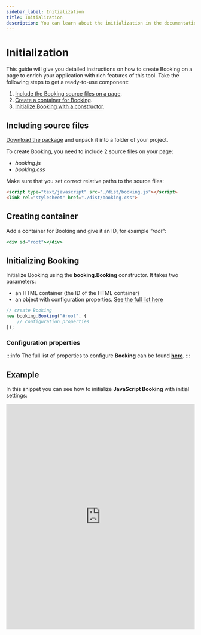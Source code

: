 ```yaml
---
sidebar_label: Initialization
title: Initialization
description: You can learn about the initialization in the documentation of the DHTMLX JavaScript Booking library. Browse developer guides and API reference, try out code examples and live demos, and download a free 30-day evaluation version of DHTMLX Booking.
---
```


# Initialization

This guide will give you detailed instructions on how to create Booking on a page to enrich your application with rich features of this tool. Take the following steps to get a ready-to-use component:

1. [Include the Booking source files on a page](#including-source-files).
2. [Create a container for Booking](#creating-container).
3. [Initialize Booking with a constructor](#initializing-booking).

## Including source files

[Download the package](https://dhtmlx.com/docs/products/dhtmlxBooking/download.shtml) and unpack it into a folder of your project.

To create Booking, you need to include 2 source files on your page:

- *booking.js*
- *booking.css*

Make sure that you set correct relative paths to the source files:

~~~html title="index.html"
<script type="text/javascript" src="./dist/booking.js"></script>  
<link rel="stylesheet" href="./dist/booking.css">
~~~

## Creating container

Add a container for Booking and give it an ID, for example *"root"*:

~~~jsx title="index.html"
<div id="root"></div>
~~~

## Initializing Booking

Initialize Booking using the **booking.Booking** constructor. It takes two parameters:

- an HTML container (the ID of the HTML container)
- an object with configuration properties. [See the full list here](#configuration-properties)

~~~jsx title="index.html"
// create Booking
new booking.Booking("#root", {
    // configuration properties
});
~~~

### Configuration properties

:::info
The full list of properties to configure **Booking** can be found [**here**](api/overview/booking-properties-overview.md).
:::

## Example

In this snippet you can see how to initialize **JavaScript Booking** with initial settings:

<iframe src="https://snippet.dhtmlx.com/6it4ohez?mode=result" frameborder="0" class="snippet_iframe" width="100%" height="600"></iframe>
